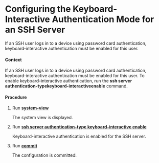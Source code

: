 Configuring the Keyboard-Interactive Authentication Mode for an SSH Server
==========================================================================

If an SSH user logs in to a device using password card authentication, keyboard-interactive authentication must be enabled for this user.

#### Context

If an SSH user logs in to a device using password card authentication, keyboard-interactive authentication must be enabled for this user. To enable keyboard-interactive authentication, run the **ssh server authentication-type****keyboard-interactive****enable** command.


#### Procedure

1. Run [**system-view**](cmdqueryname=system-view)
   
   
   
   The system view is displayed.
2. Run [**ssh server authentication-type keyboard-interactive enable**](cmdqueryname=ssh+server+authentication-type+keyboard-interactive+enable)
   
   
   
   Keyboard-interactive authentication is enabled for the SSH server.
3. Run [**commit**](cmdqueryname=commit)
   
   
   
   The configuration is committed.